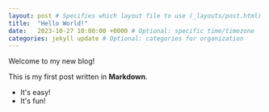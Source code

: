 ```yaml
---
layout: post # Specifies which layout file to use (_layouts/post.html)
title:  "Hello World!"
date:   2023-10-27 10:00:00 +0000 # Optional: specific time/timezone
categories: jekyll update # Optional: categories for organization
---
```


Welcome to my new blog!

This is my first post written in **Markdown**.

* It's easy!
* It's fun!
